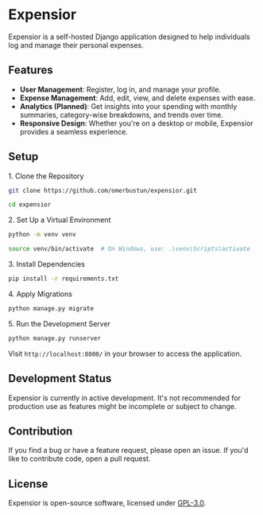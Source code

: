 Expensior
=========

Expensior is a self-hosted Django application designed to help individuals log and manage their personal expenses.

Features
--------

*   **User Management**: Register, log in, and manage your profile.
*   **Expense Management**: Add, edit, view, and delete expenses with ease.
*   **Analytics (Planned)**: Get insights into your spending with monthly summaries, category-wise breakdowns, and trends over time.
*   **Responsive Design**: Whether you're on a desktop or mobile, Expensior provides a seamless experience.

Setup
-----

 1\. Clone the Repository

```bash
git clone https://github.com/omerbustun/expensior.git
```
```bash
cd expensior
```

 2\. Set Up a Virtual Environment

```bash
python -m venv venv
```
```bash
source venv/bin/activate  # On Windows, use: .\venv\Scripts\activate
```

 3\. Install Dependencies

```bash
pip install -r requirements.txt
```

 4\. Apply Migrations


```bash
python manage.py migrate
```

 5\. Run the Development Server


```bash
python manage.py runserver
```

Visit `http://localhost:8000/` in your browser to access the application.

Development Status
------------------

Expensior is currently in active development. It's not recommended for production use as features might be incomplete or subject to change.

Contribution
------------

If you find a bug or have a feature request, please open an issue. If you'd like to contribute code, open a pull request.

License
-------

Expensior is open-source software, licensed under [GPL-3.0](LICENSE).
